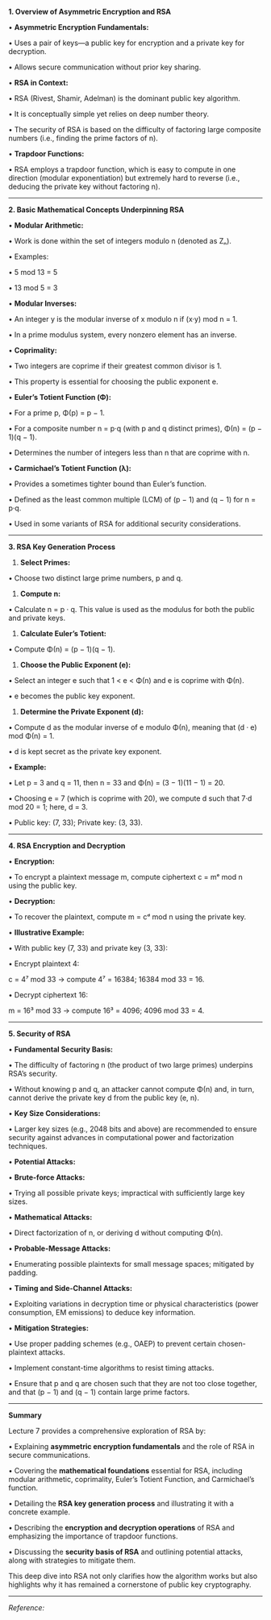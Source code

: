 
**1. Overview of Asymmetric Encryption and RSA**

• **Asymmetric Encryption Fundamentals:**

• Uses a pair of keys—a public key for encryption and a private key for decryption.

• Allows secure communication without prior key sharing.

• **RSA in Context:**

• RSA (Rivest, Shamir, Adelman) is the dominant public key algorithm.

• It is conceptually simple yet relies on deep number theory.

• The security of RSA is based on the difficulty of factoring large composite numbers (i.e., finding the prime factors of n).

• **Trapdoor Functions:**

• RSA employs a trapdoor function, which is easy to compute in one direction (modular exponentiation) but extremely hard to reverse (i.e., deducing the private key without factoring n).

---

**2. Basic Mathematical Concepts Underpinning RSA**

• **Modular Arithmetic:**

• Work is done within the set of integers modulo n (denoted as Zₙ).

• Examples:

• 5 mod 13 = 5

• 13 mod 5 = 3

• **Modular Inverses:**

• An integer y is the modular inverse of x modulo n if (x·y) mod n = 1.

• In a prime modulus system, every nonzero element has an inverse.

• **Coprimality:**

• Two integers are coprime if their greatest common divisor is 1.

• This property is essential for choosing the public exponent e.

• **Euler’s Totient Function (Φ):**

• For a prime p, Φ(p) = p − 1.

• For a composite number n = p·q (with p and q distinct primes), Φ(n) = (p − 1)(q − 1).

• Determines the number of integers less than n that are coprime with n.

• **Carmichael’s Totient Function (λ):**

• Provides a sometimes tighter bound than Euler’s function.

• Defined as the least common multiple (LCM) of (p − 1) and (q − 1) for n = p·q.

• Used in some variants of RSA for additional security considerations.

---

**3. RSA Key Generation Process**

1. **Select Primes:**

• Choose two distinct large prime numbers, p and q.

1. **Compute n:**

• Calculate n = p · q. This value is used as the modulus for both the public and private keys.

1. **Calculate Euler’s Totient:**

• Compute Φ(n) = (p − 1)(q − 1).

1. **Choose the Public Exponent (e):**

• Select an integer e such that 1 < e < Φ(n) and e is coprime with Φ(n).

• e becomes the public key exponent.

1. **Determine the Private Exponent (d):**

• Compute d as the modular inverse of e modulo Φ(n), meaning that (d · e) mod Φ(n) = 1.

• d is kept secret as the private key exponent.

  

• **Example:**

• Let p = 3 and q = 11, then n = 33 and Φ(n) = (3 − 1)(11 − 1) = 20.

• Choosing e = 7 (which is coprime with 20), we compute d such that 7·d mod 20 = 1; here, d = 3.

• Public key: (7, 33); Private key: (3, 33).

---

**4. RSA Encryption and Decryption**

• **Encryption:**

• To encrypt a plaintext message m, compute ciphertext c = mᵉ mod n using the public key.

• **Decryption:**

• To recover the plaintext, compute m = cᵈ mod n using the private key.

• **Illustrative Example:**

• With public key (7, 33) and private key (3, 33):

• Encrypt plaintext 4:

c = 4⁷ mod 33 → compute 4⁷ = 16384; 16384 mod 33 = 16.

• Decrypt ciphertext 16:

m = 16³ mod 33 → compute 16³ = 4096; 4096 mod 33 = 4.

---

**5. Security of RSA**

• **Fundamental Security Basis:**

• The difficulty of factoring n (the product of two large primes) underpins RSA’s security.

• Without knowing p and q, an attacker cannot compute Φ(n) and, in turn, cannot derive the private key d from the public key (e, n).

• **Key Size Considerations:**

• Larger key sizes (e.g., 2048 bits and above) are recommended to ensure security against advances in computational power and factorization techniques.

• **Potential Attacks:**

• **Brute-force Attacks:**

• Trying all possible private keys; impractical with sufficiently large key sizes.

• **Mathematical Attacks:**

• Direct factorization of n, or deriving d without computing Φ(n).

• **Probable-Message Attacks:**

• Enumerating possible plaintexts for small message spaces; mitigated by padding.

• **Timing and Side-Channel Attacks:**

• Exploiting variations in decryption time or physical characteristics (power consumption, EM emissions) to deduce key information.

• **Mitigation Strategies:**

• Use proper padding schemes (e.g., OAEP) to prevent certain chosen-plaintext attacks.

• Implement constant-time algorithms to resist timing attacks.

• Ensure that p and q are chosen such that they are not too close together, and that (p − 1) and (q − 1) contain large prime factors.

---

**Summary**

  

Lecture 7 provides a comprehensive exploration of RSA by:

• Explaining **asymmetric encryption fundamentals** and the role of RSA in secure communications.

• Covering the **mathematical foundations** essential for RSA, including modular arithmetic, coprimality, Euler’s Totient Function, and Carmichael’s function.

• Detailing the **RSA key generation process** and illustrating it with a concrete example.

• Describing the **encryption and decryption operations** of RSA and emphasizing the importance of trapdoor functions.

• Discussing the **security basis of RSA** and outlining potential attacks, along with strategies to mitigate them.

  

This deep dive into RSA not only clarifies how the algorithm works but also highlights why it has remained a cornerstone of public key cryptography.

---

_Reference:_